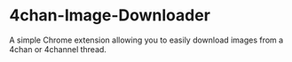 # 4chan-Image-Downloader
A simple Chrome extension allowing you to easily download images from a 4chan or 4channel thread.
